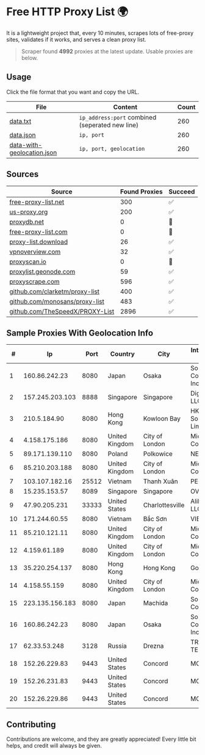 
# Free HTTP Proxy List 🌍

It is a lightweight project that, every 10 minutes, scrapes lots of free-proxy sites, validates if it works, and serves a clean proxy list.


> Scraper found **4992** proxies at the latest update. Usable proxies are below.

## Usage

Click the file format that you want and copy the URL.


|File|Content|Count|
|----|-------|-----|
|[data.txt](https://raw.githubusercontent.com/themiralay/Proxy-List-World/master/data.txt)|`ip_address:port` combined (seperated new line)|260|
|[data.json](https://raw.githubusercontent.com/themiralay/Proxy-List-World/master/data.json)|`ip, port`|260|
|[data-with-geolocation.json](https://raw.githubusercontent.com/themiralay/Proxy-List-World/master/data-with-geolocation.json)|`ip, port, geolocation`|260|

## Sources

|Source|Found Proxies|Succeed|
|------|-------------|-------|
|[free-proxy-list.net](https://free-proxy-list.net)|300|✅|
|[us-proxy.org](https://www.us-proxy.org)|200|✅|
|[proxydb.net](http://proxydb.net)|0|🚫|
|[free-proxy-list.com](https://free-proxy-list.com/?page=&port=&type%5B%5D=http&type%5B%5D=https&up_time=0&search=Search)|0|🚫|
|[proxy-list.download](https://www.proxy-list.download/HTTP)|26|✅|
|[vpnoverview.com](https://vpnoverview.com/privacy/anonymous-browsing/free-proxy-servers)|32|✅|
|[proxyscan.io](https://www.proxyscan.io)|0|🚫|
|[proxylist.geonode.com](https://proxylist.geonode.com/api/proxy-list?limit=300&page=1&sort_by=lastChecked&sort_type=desc&protocols=http,https)|59|✅|
|[proxyscrape.com](https://api.proxyscrape.com/v2/?request=displayproxies&protocol=http&timeout=10000&country=all&ssl=all&anonymity=all)|596|✅|
|[github.com/clarketm/proxy-list](https://raw.githubusercontent.com/clarketm/proxy-list/master/proxy-list-raw.txt)|400|✅|
|[github.com/monosans/proxy-list](https://raw.githubusercontent.com/monosans/proxy-list/main/proxies/http.txt)|483|✅|
|[github.com/TheSpeedX/PROXY-List](https://raw.githubusercontent.com/TheSpeedX/PROXY-List/master/http.txt)|2896|✅|


## Sample Proxies With Geolocation Info

|#|Ip|Port|Country|City|Internet Service Provider|
|-|--|----|-------|----|-------------------------|
|1|160.86.242.23|8080|Japan|Osaka|Sony Network Communications Inc|
|2|157.245.203.103|8888|Singapore|Singapore|DigitalOcean, LLC|
|3|210.5.184.90|8080|Hong Kong|Kowloon Bay|HKBN Enterprise Solutions HK Limited|
|4|4.158.175.186|8080|United Kingdom|City of London|Microsoft Corporation|
|5|89.171.139.110|8080|Poland|Polkowice|NETIA|
|6|85.210.203.188|8080|United Kingdom|City of London|Microsoft Corporation|
|7|103.107.182.16|25512|Vietnam|Thanh Xuân|PEGA|
|8|15.235.153.57|8089|Singapore|Singapore|OVH Hosting|
|9|47.90.205.231|33333|United States|Charlottesville|Alibaba.com LLC|
|10|171.244.60.55|8080|Vietnam|Bắc Sơn|VIETEL|
|11|85.210.121.11|8080|United Kingdom|City of London|Microsoft Corporation|
|12|4.159.61.189|8080|United Kingdom|City of London|Microsoft Corporation|
|13|35.220.254.137|8080|Hong Kong|Hong Kong|Google LLC|
|14|4.158.55.159|8080|United Kingdom|City of London|Microsoft Corporation|
|15|223.135.156.183|8080|Japan|Machida|So-net Corporation|
|16|160.86.242.23|8080|Japan|Osaka|Sony Network Communications Inc|
|17|62.33.53.248|3128|Russia|Drezna|TRANS-TELECOM|
|18|152.26.229.83|9443|United States|Concord|MCNC|
|19|152.26.231.83|9443|United States|Concord|MCNC|
|20|152.26.229.86|9443|United States|Concord|MCNC|



## Contributing

Contributions are welcome, and they are greatly appreciated! Every
little bit helps, and credit will always be given.

